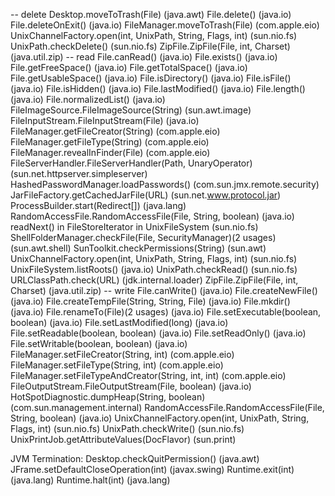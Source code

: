 -- delete
Desktop.moveToTrash(File)  (java.awt)
File.delete()  (java.io)
File.deleteOnExit()  (java.io)
FileManager.moveToTrash(File)  (com.apple.eio)
UnixChannelFactory.open(int, UnixPath, String, Flags, int)  (sun.nio.fs)
UnixPath.checkDelete()  (sun.nio.fs)
ZipFile.ZipFile(File, int, Charset)  (java.util.zip)
-- read
File.canRead()  (java.io)
File.exists()  (java.io)
File.getFreeSpace()  (java.io)
File.getTotalSpace()  (java.io)
File.getUsableSpace()  (java.io)
File.isDirectory()  (java.io)
File.isFile()  (java.io)
File.isHidden()  (java.io)
File.lastModified()  (java.io)
File.length()  (java.io)
File.normalizedList()  (java.io)
FileImageSource.FileImageSource(String)  (sun.awt.image)
FileInputStream.FileInputStream(File)  (java.io)
FileManager.getFileCreator(String)  (com.apple.eio)
FileManager.getFileType(String)  (com.apple.eio)
FileManager.revealInFinder(File)  (com.apple.eio)
FileServerHandler.FileServerHandler(Path, UnaryOperator<String>)  (sun.net.httpserver.simpleserver)
HashedPasswordManager.loadPasswords()  (com.sun.jmx.remote.security)
JarFileFactory.getCachedJarFile(URL)  (sun.net.www.protocol.jar)
ProcessBuilder.start(Redirect[])  (java.lang)
RandomAccessFile.RandomAccessFile(File, String, boolean)  (java.io)
readNext() in FileStoreIterator in UnixFileSystem  (sun.nio.fs)
ShellFolderManager.checkFile(File, SecurityManager)(2 usages)  (sun.awt.shell)
SunToolkit.checkPermissions(String)  (sun.awt)
UnixChannelFactory.open(int, UnixPath, String, Flags, int)  (sun.nio.fs)
UnixFileSystem.listRoots()  (java.io)
UnixPath.checkRead()  (sun.nio.fs)
URLClassPath.check(URL)  (jdk.internal.loader)
ZipFile.ZipFile(File, int, Charset)  (java.util.zip)
-- write
File.canWrite()  (java.io)
File.createNewFile()  (java.io)
File.createTempFile(String, String, File)  (java.io)
File.mkdir()  (java.io)
File.renameTo(File)(2 usages)  (java.io)
File.setExecutable(boolean, boolean)  (java.io)
File.setLastModified(long)  (java.io)
File.setReadable(boolean, boolean)  (java.io)
File.setReadOnly()  (java.io)
File.setWritable(boolean, boolean)  (java.io)
FileManager.setFileCreator(String, int)  (com.apple.eio)
FileManager.setFileType(String, int)  (com.apple.eio)
FileManager.setFileTypeAndCreator(String, int, int)  (com.apple.eio)
FileOutputStream.FileOutputStream(File, boolean)  (java.io)
HotSpotDiagnostic.dumpHeap(String, boolean)  (com.sun.management.internal)
RandomAccessFile.RandomAccessFile(File, String, boolean)  (java.io)
UnixChannelFactory.open(int, UnixPath, String, Flags, int)  (sun.nio.fs)
UnixPath.checkWrite()  (sun.nio.fs)
UnixPrintJob.getAttributeValues(DocFlavor)  (sun.print)


JVM Termination:
Desktop.checkQuitPermission()  (java.awt)
JFrame.setDefaultCloseOperation(int)  (javax.swing)
Runtime.exit(int)  (java.lang)
Runtime.halt(int)  (java.lang)